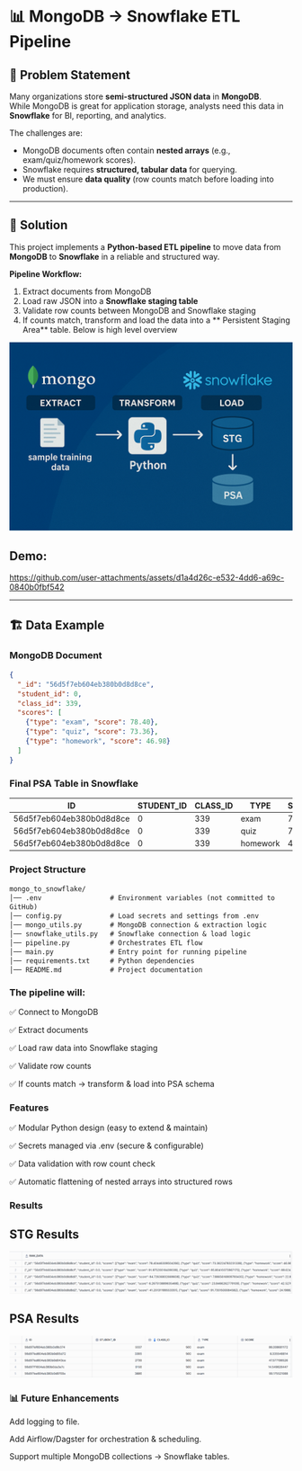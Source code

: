 # 📊 MongoDB → Snowflake ETL Pipeline  

## 📌 Problem Statement  
Many organizations store **semi-structured JSON data** in **MongoDB**.  
While MongoDB is great for application storage, analysts need this data in **Snowflake** for BI, reporting, and analytics.  

The challenges are:  
- MongoDB documents often contain **nested arrays** (e.g., exam/quiz/homework scores).  
- Snowflake requires **structured, tabular data** for querying.  
- We must ensure **data quality** (row counts match before loading into production).  

---

## 🎯 Solution  
This project implements a **Python-based ETL pipeline** to move data from **MongoDB** to **Snowflake** in a reliable and structured way.  

**Pipeline Workflow:**  
1. Extract documents from MongoDB  
2. Load raw JSON into a **Snowflake staging table**  
3. Validate row counts between MongoDB and Snowflake staging  
4. If counts match, transform and load the data into a ** Persistent Staging Area** table. Below is high level overview

![Pipeline Flow](img/high_level.png)


## Demo: 

https://github.com/user-attachments/assets/d1a4d26c-e532-4dd6-a69c-0840b0fbf542


---

## 🏗️ Data Example  

### MongoDB Document  
```json
{
  "_id": "56d5f7eb604eb380b0d8d8ce",
  "student_id": 0,
  "class_id": 339,
  "scores": [
    {"type": "exam", "score": 78.40},
    {"type": "quiz", "score": 73.36},
    {"type": "homework", "score": 46.98}
  ]
}
```

### Final PSA Table in Snowflake

| ID                        | STUDENT_ID | CLASS_ID | TYPE     | SCORE  |
|----------------------------|-----------|----------|---------|--------|
| 56d5f7eb604eb380b0d8d8ce  | 0         | 339      | exam    | 78.40  |
| 56d5f7eb604eb380b0d8d8ce  | 0         | 339      | quiz    | 73.36  |
| 56d5f7eb604eb380b0d8d8ce  | 0         | 339      | homework| 46.98  |


### Project Structure 

    mongo_to_snowflake/
    │── .env                 # Environment variables (not committed to GitHub)
    │── config.py            # Load secrets and settings from .env
    │── mongo_utils.py       # MongoDB connection & extraction logic
    │── snowflake_utils.py   # Snowflake connection & load logic
    │── pipeline.py          # Orchestrates ETL flow
    │── main.py              # Entry point for running pipeline
    │── requirements.txt     # Python dependencies
    │── README.md            # Project documentation


### The pipeline will:

✅ Connect to MongoDB

✅ Extract documents

✅ Load raw data into Snowflake staging

✅ Validate row counts

✅ If counts match → transform & load into PSA schema



### Features

✅ Modular Python design (easy to extend & maintain)

✅ Secrets managed via .env (secure & configurable)

✅ Data validation with row count check

✅ Automatic flattening of nested arrays into structured rows

### Results

## STG Results

![STG](img/stg_results.png)

## PSA Results

![PSA](img/psa_results.png)

### 📊 Future Enhancements

Add logging to file.

Add Airflow/Dagster for orchestration & scheduling.

Support multiple MongoDB collections → Snowflake tables.
